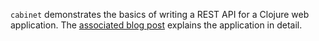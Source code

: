 `cabinet` demonstrates the basics of writing a REST API for a Clojure web application. The [associated blog post](http://mmcgrana.github.io/2010/08/clojure-rest-api.html) explains the application in detail.

